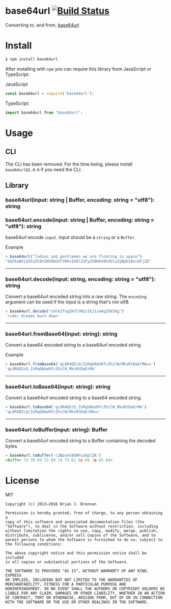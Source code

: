# base64url  [![Build Status](https://secure.travis-ci.org/brianloveswords/base64url.png)](http://travis-ci.org/brianloveswords/base64url) 

Converting to, and from, [base64url](http://en.wikipedia.org/wiki/Base64#RFC_4648)

# Install

```bash
$ npm install base64url
```

After installing with `npm` you can require this library from JavaScript or TypeScript:

JavaScript
```js
const base64url = require('base64url');
```

TypeScript:
```typescript
import base64url from "base64url";
```

# Usage

## CLI

The CLI has been removed. For the time being, please install `base64url@1.0.6` if you need the CLI.

## Library

### base64url(input: string | Buffer, encoding: string = "utf8"): string

### base64url.encode(input: string | Buffer, encoding: string = "utf8"): string

base64url encode `input`. Input should be a `string` or a `Buffer`.


Example

```js
> base64url("ladies and gentlemen we are floating in space")
'bGFkaWVzIGFuZCBnZW50bGVtYW4sIHdlIGFyZSBmbG9hdGluZyBpbiBzcGFjZQ'
```

---

### base64url.decode(input: string, encoding: string = "utf8"): string

Convert a base64url encoded string into a raw string. The `encoding` argument can be used if the input is a string that's not utf8.

```js
> base64url.decode("cmlkZTogZHJlYW1zIGJ1cm4gZG93bg")
'ride: dreams burn down'
```

---

### base64url.fromBase64(input: string): string

Convert a base64 encoded string to a base64url encoded string.

Example

```js
> base64url.fromBase64('qL8R4QIcQ/ZsRqOAbeRfcZhilN/MksRtDaErMA==')
'qL8R4QIcQ_ZsRqOAbeRfcZhilN_MksRtDaErMA'
```

---


### base64url.toBase64(input: string): string

Convert a base64url encoded string to a base64 encoded string.

```js
> base64url.toBase64('qL8R4QIcQ_ZsRqOAbeRfcZhilN_MksRtDaErMA')
'qL8R4QIcQ/ZsRqOAbeRfcZhilN/MksRtDaErMA=='
```

---


### base64url.toBuffer(input: string): Buffer

Convert a base64url encoded string to a Buffer containing the decoded bytes.

```js
> base64url.toBuffer('c3Bpcml0dWFsaXplZA')
<Buffer 73 70 69 72 69 74 75 61 6c 69 7a 65 64>
```

# License

MIT

```
Copyright (c) 2013–2016 Brian J. Brennan

Permission is hereby granted, free of charge, to any person obtaining a
copy of this software and associated documentation files (the
"Software"), to deal in the Software without restriction, including
without limitation the rights to use, copy, modify, merge, publish,
distribute, sublicense, and/or sell copies of the Software, and to
permit persons to whom the Software is furnished to do so, subject to
the following conditions:

The above copyright notice and this permission notice shall be included
in all copies or substantial portions of the Software.

THE SOFTWARE IS PROVIDED "AS IS", WITHOUT WARRANTY OF ANY KIND, EXPRESS
OR IMPLIED, INCLUDING BUT NOT LIMITED TO THE WARRANTIES OF
MERCHANTABILITY, FITNESS FOR A PARTICULAR PURPOSE AND
NONINFRINGEMENT. IN NO EVENT SHALL THE AUTHORS OR COPYRIGHT HOLDERS BE
LIABLE FOR ANY CLAIM, DAMAGES OR OTHER LIABILITY, WHETHER IN AN ACTION
OF CONTRACT, TORT OR OTHERWISE, ARISING FROM, OUT OF OR IN CONNECTION
WITH THE SOFTWARE OR THE USE OR OTHER DEALINGS IN THE SOFTWARE.
```
